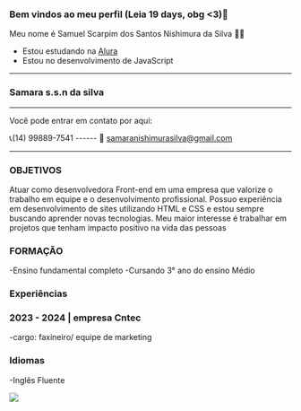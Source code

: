 ### Bem vindos ao meu perfil (Leia 19 days, obg <3)🌻

Meu nome é Samuel Scarpim dos Santos Nishimura da Silva 🏳️‍⚧️

- Estou estudando na [Alura](https://www.alura.com.br)
- Estou no desenvolvimento de JavaScript

------------------------------------------------------------------------------



### Samara s.s.n da silva
______________________________________________________________
Você pode entrar em contato por aqui:

📞(14) 99889-7541 ------ 📧 samaranishimurasilva@gmail.com
______________________________________________________________



### OBJETIVOS

Atuar como desenvolvedora Front-end em uma empresa que valorize o trabalho em
equipe e o desenvolvimento profissional. Possuo experiência em desenvolvimento de
sites utilizando HTML e CSS e estou sempre buscando aprender novas tecnologias. Meu
maior interesse é trabalhar em projetos que tenham impacto positivo na vida das
pessoas

### FORMAÇÃO

-Ensino fundamental completo
-Cursando 3° ano do ensino Médio

### Experiências

### 2023 - 2024 | empresa Cntec
-cargo: faxineiro/ equipe de marketing

### Idiomas
-Inglês Fluente


![](https://media1.tenor.com/m/8XlY3-mh_cYAAAAC/muito-texto-mucho-texto.gif)


